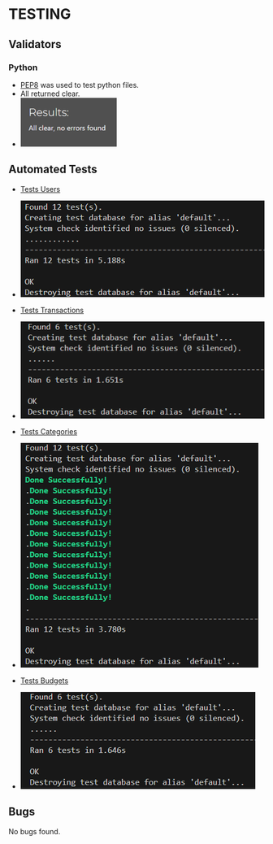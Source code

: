 # TESTING

## Validators

### Python

- [PEP8](https://pep8ci.herokuapp.com/) was used to test python files.
- All returned clear.
- ![Validation shown for all tests](./documentation/tests/pep8validation.png)

## Automated Tests

- [Tests Users](https://github.com/NiborGnu/budget-my-life-api-backend/blob/main/users/tests.py)
- ![Validation shown for all tests](./documentation/tests/users_tests.png)

- [Tests Transactions](https://github.com/NiborGnu/budget-my-life-api-backend/blob/main/transactions/tests.py)
- ![Validation shown for all tests](./documentation/tests/transactions_tests.png)

- [Tests Categories](https://github.com/NiborGnu/budget-my-life-api-backend/blob/main/categories/tests.py)
- ![Validation shown for all tests](./documentation/tests/categories_tests.png)

- [Tests Budgets](https://github.com/NiborGnu/budget-my-life-api-backend/blob/main/budgets/tests.py)
- ![Validation shown for all tests](./documentation/tests/budgets_tests.png)

## Bugs

No bugs found.
